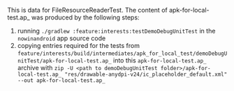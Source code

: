 This is data for FileResourceReaderTest. The content of
apk-for-local-test.ap_ was produced by the following steps:

1. running `./gradlew :feature:interests:testDemoDebugUnitTest` in the
`nowinandroid` app source code
2. copying entries required for the tests from `feature/interests/build/intermediates/apk_for_local_test/demoDebugUnitTest/apk-for-local-test.ap_`
into this `apk-for-local-test.ap_` archive with `zip -U <path to demoDebugUnitTest folder>/apk-for-local-test.ap_ "res/drawable-anydpi-v24/ic_placeholder_default.xml" --out apk-for-local-test.ap_`
